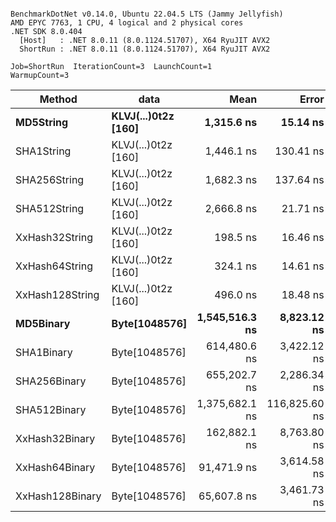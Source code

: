 ```

BenchmarkDotNet v0.14.0, Ubuntu 22.04.5 LTS (Jammy Jellyfish)
AMD EPYC 7763, 1 CPU, 4 logical and 2 physical cores
.NET SDK 8.0.404
  [Host]   : .NET 8.0.11 (8.0.1124.51707), X64 RyuJIT AVX2
  ShortRun : .NET 8.0.11 (8.0.1124.51707), X64 RyuJIT AVX2

Job=ShortRun  IterationCount=3  LaunchCount=1  
WarmupCount=3  

```
| Method          | data                | Mean           | Error         | StdDev      | Min            | Max            | Gen0   | Allocated |
|---------------- |-------------------- |---------------:|--------------:|------------:|---------------:|---------------:|-------:|----------:|
| **MD5String**       | **KLVJ(...)0t2z [160]** |     **1,315.6 ns** |      **15.14 ns** |     **0.83 ns** |     **1,315.1 ns** |     **1,316.6 ns** | **0.0134** |    **1128 B** |
| SHA1String      | KLVJ(...)0t2z [160] |     1,446.1 ns |     130.41 ns |     7.15 ns |     1,441.5 ns |     1,454.4 ns | 0.0153 |    1416 B |
| SHA256String    | KLVJ(...)0t2z [160] |     1,682.3 ns |     137.64 ns |     7.54 ns |     1,677.0 ns |     1,690.9 ns | 0.0210 |    1856 B |
| SHA512String    | KLVJ(...)0t2z [160] |     2,666.8 ns |      21.71 ns |     1.19 ns |     2,665.9 ns |     2,668.2 ns | 0.0381 |    3240 B |
| XxHash32String  | KLVJ(...)0t2z [160] |       198.5 ns |      16.46 ns |     0.90 ns |       197.5 ns |       199.1 ns | 0.0069 |     584 B |
| XxHash64String  | KLVJ(...)0t2z [160] |       324.1 ns |      14.61 ns |     0.80 ns |       323.6 ns |       325.0 ns | 0.0086 |     728 B |
| XxHash128String | KLVJ(...)0t2z [160] |       496.0 ns |      18.48 ns |     1.01 ns |       495.1 ns |       497.1 ns | 0.0134 |    1128 B |
| **MD5Binary**       | **Byte[1048576]**       | **1,545,516.3 ns** |   **8,823.12 ns** |   **483.62 ns** | **1,545,091.1 ns** | **1,546,042.4 ns** |      **-** |      **41 B** |
| SHA1Binary      | Byte[1048576]       |   614,480.6 ns |   3,422.12 ns |   187.58 ns |   614,363.2 ns |   614,697.0 ns |      - |      49 B |
| SHA256Binary    | Byte[1048576]       |   655,202.7 ns |   2,286.34 ns |   125.32 ns |   655,058.7 ns |   655,287.5 ns |      - |      57 B |
| SHA512Binary    | Byte[1048576]       | 1,375,682.1 ns | 116,825.60 ns | 6,403.61 ns | 1,371,911.8 ns | 1,383,075.9 ns |      - |      89 B |
| XxHash32Binary  | Byte[1048576]       |   162,882.1 ns |   8,763.80 ns |   480.37 ns |   162,450.5 ns |   163,399.6 ns |      - |      32 B |
| XxHash64Binary  | Byte[1048576]       |    91,471.9 ns |   3,614.58 ns |   198.13 ns |    91,334.2 ns |    91,699.0 ns |      - |      32 B |
| XxHash128Binary | Byte[1048576]       |    65,607.8 ns |   3,461.73 ns |   189.75 ns |    65,396.7 ns |    65,764.1 ns |      - |      40 B |
